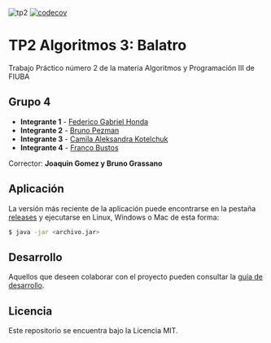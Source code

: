 ![tp2](https://github.com/fiuba/algo3_proyecto_base_tp2/actions/workflows/build.yml/badge.svg) [![codecov](https://codecov.io/gh/fiuba/algo3_proyecto_base_tp2/branch/master/graph/badge.svg)](https://codecov.io/gh/fiuba/algo3_proyecto_base_tp2)

# TP2 Algoritmos 3: Balatro

Trabajo Práctico número 2 de la materia Algoritmos y Programación III de FIUBA

## Grupo 4

* **Integrante 1** - [Federico Gabriel Honda](https://github.com/federicohonda)
* **Integrante 2** - [Bruno Pezman](https://github.com/bruno_pez)
* **Integrante 3** - [Camila Aleksandra Kotelchuk](https://github.com/c4miluchi)
* **Integrante 4** - [Franco Bustos](https://github.com/FranBustos1508)

Corrector: **Joaquin Gomez y Bruno Grassano**

## Aplicación

La versión más reciente de la aplicación puede encontrarse en la pestaña [releases](https://github.com/fiuba/algo3_proyecto_base_tp2/releases/latest) y ejecutarse en Linux, Windows o Mac de esta forma:

```bash
$ java -jar <archivo.jar>
```

## Desarrollo

Aquellos que deseen colaborar con el proyecto pueden consultar la [guía de desarrollo](./docs/Desarrollo.md).

## Licencia

Este repositorio se encuentra bajo la Licencia MIT.
